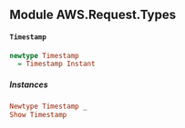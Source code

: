 ## Module AWS.Request.Types

#### `Timestamp`

``` purescript
newtype Timestamp
  = Timestamp Instant
```

##### Instances
``` purescript
Newtype Timestamp _
Show Timestamp
```


